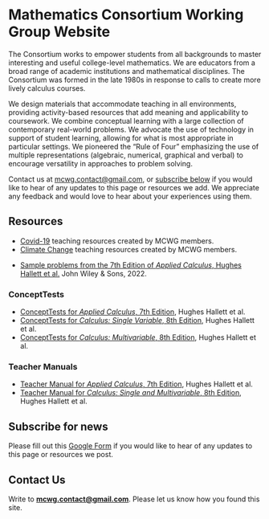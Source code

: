 # Mathematics Consortium Working Group Website
The Consortium works to empower students from all backgrounds to master interesting and useful college-level mathematics. We are educators from a broad range of academic institutions and mathematical disciplines. The Consortium was formed in the late 1980s in response to calls to create more lively calculus courses.

We design materials that accommodate teaching in all environments, providing activity-based resources that add meaning and applicability to coursework. We combine conceptual learning with a large collection of contemporary real-world problems. We advocate the use of technology in support of student learning, allowing for what is most appropriate in particular settings. We pioneered the “Rule of Four” emphasizing the use of multiple representations (algebraic, numerical, graphical and verbal) to encourage versatility in approaches to problem solving.

Contact us at mcwg.contact@gmail.com, or [subscribe below](#subscribe-for-news) if you would like to hear of any updates to this page or resources we add. We appreciate any feedback and would love to hear about your experiences using them.

## Resources
* [Covid-19](https://mcwg.github.io/covid/) teaching resources created by MCWG members.
* [Climate Change](https://mcwg.github.io/climate/) teaching resources created by MCWG members.
<!-- * [Sample in-class Activity](https://mcwg.github.io/mathfest2021/mathFest2021In-class-activity.pdf) -->
* [Sample problems from the 7th Edition of _Applied Calculus_, Hughes Hallett et al.](https://mcwg.github.io/mathfest2021/handoutMathfest2021.pdf) John Wiley & Sons, 2022.


### ConceptTests
* [ConceptTests for *Applied Calculus*, 7th Edition](https://mcwg.github.io/conceptTestsApplied7e/), Hughes Hallett et al.
* [ConceptTests for *Calculus: Single Variable*, 8th Edition](https://mcwg.github.io/conceptTestsSingle8e/), Hughes Hallett et al.
* [ConceptTests for *Calculus: Multivariable*, 8th Edition](https://mcwg.github.io/conceptTestsMulti8e/), Hughes Hallett et al.

### Teacher Manuals
* [Teacher Manual for *Applied Calculus*, 7th Edition](https://mcwg.github.io/tmanApplied7e/), Hughes Hallett et al.
* [Teacher Manual for *Calculus: Single and Multivariable*, 8th Edition](https://mcwg.github.io/tmanCombo8e/), Hughes Hallett et al.


<!-- * [MathFest2021](https://mcwg.github.io/mathfest2021/) -->
<!-- * [The MCWG Wiki](https://github.com/mcwg/mcwg.github.io/wiki) -->

<!-- EAJ - commented this out because this link is too public and can be easily be seen by people we share link with in workshops (for example) -->
<!-- ## Downloads & Useful Links
* [Historic MacTex installs](http://www.math.utah.edu/pub/tex/historic/systems/mactex/)
* [Mathematica Virtual Machine](https://s3.amazonaws.com/mcwg/calc.ova)
* [TeX Virtual Machine](https://s3.amazonaws.com/mcwg/TeXcalc.ova)
* [Instructions](https://github.com/mcwg/CONFIG/wiki)
 -->

## Subscribe for news
Please fill out this [Google Form](https://docs.google.com/forms/d/e/1FAIpQLSfrKqw-0Wri4rzX-Ce9BJl09EGsh_uI5oowdOR2u-8iFwgnVA/viewform?usp=sf_link) if you would like to hear of any updates to this page or resources we post.

## Contact Us
Write to **mcwg.contact@gmail.com**. Please let us know how you found this site.